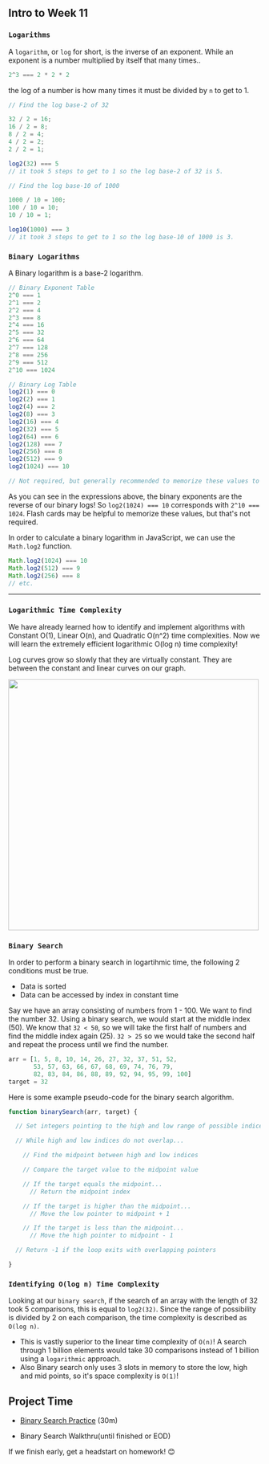 ## Intro to Week 11

### `Logarithms`

A `logarithm`, or `log` for short, is the inverse of an exponent. While an exponent is a number multiplied by itself that many times..

```js
2^3 === 2 * 2 * 2
```
the log of a number is how many times it must be divided by `n` to get to 1.

```js
// Find the log base-2 of 32

32 / 2 = 16;
16 / 2 = 8;
8 / 2 = 4;
4 / 2 = 2;
2 / 2 = 1;

log2(32) === 5
// it took 5 steps to get to 1 so the log base-2 of 32 is 5.

// Find the log base-10 of 1000

1000 / 10 = 100;
100 / 10 = 10;
10 / 10 = 1;

log10(1000) === 3
// it took 3 steps to get to 1 so the log base-10 of 1000 is 3.
```

### `Binary Logarithms`

A Binary logarithm is a base-2 logarithm.

```js
// Binary Exponent Table
2^0 === 1
2^1 === 2
2^2 === 4
2^3 === 8
2^4 === 16
2^5 === 32
2^6 === 64
2^7 === 128
2^8 === 256
2^9 === 512
2^10 === 1024

// Binary Log Table
log2(1) === 0
log2(2) === 1
log2(4) === 2
log2(8) === 3
log2(16) === 4
log2(32) === 5
log2(64) === 6
log2(128) === 7
log2(256) === 8
log2(512) === 9
log2(1024) === 10

// Not required, but generally recommended to memorize these values to help understand logs and code performance.
```

As you can see in the expressions above, the binary exponents are the reverse of our binary logs! So `log2(1024) === 10` corresponds with `2^10 === 1024`. Flash cards may be helpful to memorize these values, but that's not required.

In order to calculate a binary logarithm in JavaScript, we can use the `Math.log2` function.

```js
Math.log2(1024) === 10
Math.log2(512) === 9
Math.log2(256) === 8
// etc.
```

---

### `Logarithmic Time Complexity`

We have already learned how to identify and implement algorithms with Constant O(1), Linear O(n), and Quadratic O(n^2) time complexities. Now we will learn the extremely efficient logarithmic O(log n) time complexity!

Log curves grow so slowly that they are virtually constant. They are between the constant and linear curves on our graph.

<img src="https://i.ibb.co/XxHTsn0/growthcurves.png" width="500">

### `Binary Search`

In order to perform a binary search in logartihmic time, the following 2 conditions must be true.

- Data is sorted
- Data can be accessed by index in constant time

Say we have an array consisting of numbers from 1 - 100. We want to find the number 32. Using a binary search, we would start at the middle index (50). We know that `32 < 50`, so we will take the first half of numbers and find the middle index again (25). `32 > 25` so we would take the second half and repeat the process until we find the number.

```js
arr = [1, 5, 8, 10, 14, 26, 27, 32, 37, 51, 52,
       53, 57, 63, 66, 67, 68, 69, 74, 76, 79,
       82, 83, 84, 86, 88, 89, 92, 94, 95, 99, 100]
target = 32

```

Here is some example pseudo-code for the binary search algorithm.

```js
function binarySearch(arr, target) {

  // Set integers pointing to the high and low range of possible indices

  // While high and low indices do not overlap...

    // Find the midpoint between high and low indices

    // Compare the target value to the midpoint value

    // If the target equals the midpoint...
      // Return the midpoint index

    // If the target is higher than the midpoint...
      // Move the low pointer to midpoint + 1

    // If the target is less than the midpoint...
      // Move the high pointer to midpoint - 1

  // Return -1 if the loop exits with overlapping pointers

}
```

### `Identifying O(log n) Time Complexity`

Looking at our `binary search`, if the search of an array with the length of 32 took 5 comparisons, this is equal to `log2(32)`. Since the range of possibility is divided by 2 on each comparison, the time complexity is described as `O(log n)`.

- This is vastly superior to the linear time complexity of `O(n)`! A search through 1 billion elements would take 30 comparisons instead of 1 billion using a `logarithmic` approach.
- Also Binary search only uses 3 slots in memory to store the low, high and mid points, so it's space complexity is `O(1)`!

## Project Time

- [Binary Search Practice](https://open.appacademy.io/learn/js-py---pt-may-2022-online/week-11---binary-search-and-trees/binary-search-practice) (30m)

- Binary Search Walkthru(until finished or EOD)

If we finish early, get a headstart on homework! 😊
